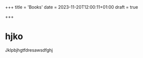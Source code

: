 +++
title = 'Books'
date = 2023-11-20T12:00:11+01:00
draft = true

+++

# hjko 

Jklpbjhgtfdresawsdfghj
